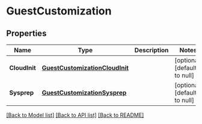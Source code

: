 # GuestCustomization

## Properties
Name | Type | Description | Notes
------------ | ------------- | ------------- | -------------
**CloudInit** | [**GuestCustomizationCloudInit**](guest_customization_cloud_init.md) |  | [optional] [default to null]
**Sysprep** | [**GuestCustomizationSysprep**](guest_customization_sysprep.md) |  | [optional] [default to null]

[[Back to Model list]](../README.md#documentation-for-models) [[Back to API list]](../README.md#documentation-for-api-endpoints) [[Back to README]](../README.md)
